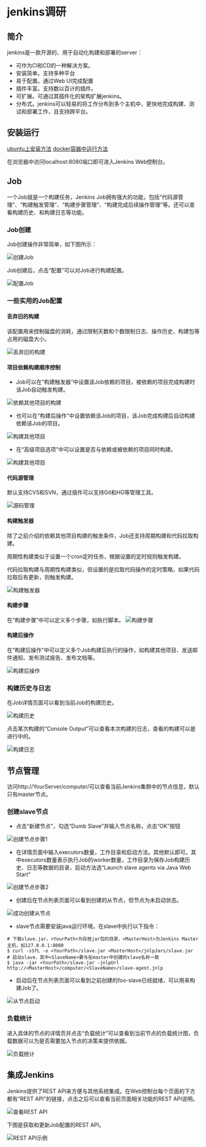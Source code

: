 # jenkins调研

## 简介

jenkins是一款开源的、用于自动化构建和部署的server：

* 可作为CI和CD的一种解决方案。
* 安装简单。支持多种平台
* 易于配置。通过Web UI完成配置
* 插件丰富。支持数以百计的插件。
* 可扩展。可通过其插件化的架构扩展jenkins。
* 分布式。jenkins可以轻易的将工作分布到多个主机中，更快地完成构建、测试和部署工作，且支持跨平台。

## 安装运行

[ubuntu上安装方法](https://wiki.jenkins-ci.org/display/JENKINS/Installing+Jenkins+on+Ubuntu)
[docker容器中运行方法](https://console.tenxcloud.com/docker-registry/detail?imageName=docker_library/jenkins)

在浏览器中访问localhost:8080端口即可进入Jenkins Web控制台。

## Job

一个Job就是一个构建任务，Jenkins Job拥有强大的功能，包括“代码源管理”、“构建触发管理”、“构建步骤管理”、“构建完成后续操作管理”等。还可以查看构建历史、和构建日志等功能。

### Job创建

Job创建操作非常简单，如下图所示：

 ![创建Job](images/create_job.png)

Job创建后，点击“配置”可以对Job进行构建配置。

 ![配置Job](images/configure_job.png)

### 一些实用的Job配置

#### 丢弃旧的构建

该配置用来控制磁盘的消耗，通过限制天数和个数限制日志、操作历史、构建包等占用的磁盘大小。

 ![丢弃旧的构建](images/discard_build_data.png)

#### 项目依赖构建顺序控制

* Job可以在“构建触发器”中设置该Job依赖的项目，被依赖的项目完成构建时该Job自动触发构建。

 ![依赖其他项目的构建](images/build_after_other_projects.png)

* 也可以在“构建后操作”中设置依赖该Job的项目，该Job完成构建后自动构建依赖该Job的项目。

 ![构建其他项目](images/build_other_projects_later.png)

* 在“高级项目选项”中可以设置是否与依赖或被依赖的项目同时构建。

 ![构建其他项目](images/prevent_building_while_building_related_projects.png)

#### 代码源管理

默认支持CVS和SVN，通过插件可以支持Git和HG等管理工具。

 ![源码管理](images/SCM.png)

#### 构建触发器

除了之前介绍的依赖其他项目构建的触发条件，Job还支持周期构建和代码拉取构建。

周期性构建类似于设置一个cron定时任务，根据设置的定时规则触发构建。

代码拉取构建与周期性构建类似，但设置的是拉取代码操作的定时策略，如果代码拉取后有更新，则触发构建。

 ![构建触发器](images/build_trigger.png)

#### 构建步骤

在“构建步骤”中可以定义多个步骤，如执行脚本。
 ![构建步骤](images/build_step.png)

#### 构建后操作

在“构建后操作”中可以定义多个Job构建后执行的操作，如构建其他项目、发送邮件通知、发布测试报告、发布文档等。

 ![构建后操作](images/operations_after_build.png)

### 构建历史与日志

在Job详情页面可以看到当前Job的构建历史。

 ![构建历史](images/build_history.png)

点击某次构建的“Console Output”可以查看本次构建的日志，查看的构建可以是进行中的。

 ![构建日志](images/build_log.png)

## 节点管理

访问http://YourServer/computer/可以查看当前Jenkins集群中的节点信息，默认只有master节点。

### 创建slave节点

* 点击“新建节点”，勾选“Dumb Slave”并输入节点名称，点击“OK”按钮

 ![创建节点步骤1](images/create_slave_step1.png)

* 在详情页面中输入executors数量，工作目录和启动方法。其他默认即可。其中executors数量表示执行Job的worker数量，工作目录为保存Job构建历史、日志等数据的目录，启动方法选“Launch slave agents via Java Web Start”

 ![创建节点步骤2](images/create_slave_step2.png)

* 创建后在节点列表页面可以看到创建的从节点，但节点为未启动状态。

 ![成功创建从节点](images/slave_init.png)

* slave节点需要安装java运行环境，在slave中执行以下指令：

```
# 下载slave.jar，<YourPath>为存放jar包的目录，<MasterHost>为Jenkins Master主机，如127.0.0.1:8080
$ curl -sSfL -o <YourPath>/slave.jar <MasterHost>/jnlpJars/slave.jar
# 启动slave，其中<SlaveName>要与在master中创建的slave名称一致
$ java -jar <YourPath>/slave.jar -jnlpUrl http://<MasterHost>/computer/<SlaveName>/slave-agent.jnlp
```

* 启动后在节点列表页面可以看到之前创建的foo-slave已经就绪，可以用来构建Job了。

 ![从节点启动](images/slave_up.png)

### 负载统计

进入具体的节点的详情页并点击“负载统计”可以查看到当前节点的负载统计图，负载数据可以为是否需要加入节点的决策来提供依据。

 ![负载统计](images/load_stats.png)

## 集成Jenkins

Jenkins提供了REST API来方便与其他系统集成。在Web控制台每个页面的下方都有“REST API”的链接，点击之后可以查看当前页面相关功能的REST API说明。

 ![查看REST API](images/rest_api_hyperlink.png)

下图是获取和更新Job配置的REST API。

 ![REST API示例](images/rest_api_sample.png)